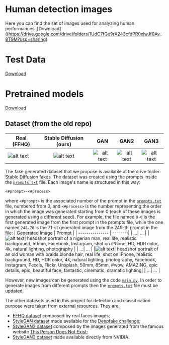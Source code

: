 # Human detection images
Here you can find the set of images used for analyzing human performances. [Download]((https://drive.google.com/drive/folders/1UdC7fGx9rX243cfdPR0xjwJf0Av_8T9M?usp=sharing)


# Test Data
[Download](https://drive.google.com/drive/folders/1A-JOqRficR9Jr9ySjT_M02xmvLuxT1Ym?usp=sharing)

# Pretrained models
[Download](https://drive.google.com/drive/folders/11v3K3GcJbNE-YV2u9OKXDIwwgBDVh4Gp?usp=sharing)


## Dataset (from the old repo)
| Real (FFHQ)   | Stable Diffusion (ours) | GAN    | GAN2   | GAN3  |
| ------------- |:-----------------------:|:------:|:------:|:-----:|
|![alt text](https://github.com/LucaCorvittoblob/main/readme_images/real.png)|![alt text](https://github.com/LucaCorvittoblob/main/readme_images/fake.png)| ![alt text](https://github.com/LucaCorvittoblob/main/readme_images/gan.png)| ![alt text](https://github.com/LucaCorvittoblob/main/readme_images/gan2.png)| ![alt text](https://github.com/LucaCorvittoblob/main/readme_images/gan3.png)|

The fake generated dataset that we propose is available at the drive folder: [Stable Diffusion fakes](https://drive.google.com/drive/folders/10-n9jY3USb5O_2bh4yUpo1IRPWxe1RIA). The dataset was created using the prompts inside the [`prompts.txt`](prompts.txt) file. Each image's name is structured in this way:
```
<#prompt>-<#process>
```
where `<#prompt>` is the associated number of the prompt in the [`prompts.txt`](prompts.txt) file, numbered from 0, and `<#process>` is the number representing the order in which the image was generated starting from 0 (each of these images is generated using a different seed). For example, the file named `0-0` is the first generated image from the first prompt in the prompts file, while the one named `248-70` is the 71-st generated image from the 249-th prompt in the file:
| Generated Image | Prompt |
| --------------- |:-------:|
| ...| ... |
|![alt text](https://github.com/LucaCorvittoblob/main/readme_images/4-54.png)| headshot portrait of a nigerian man, real life, realistic background, 50mm, Facebook, Instagram, shot on iPhone, HD, HDR color, 4k, natural lighting, photography |
| ...| ... |
|![alt text](https://github.com/LucaCorvittoblob/main/readme_images/248-70.png)| headshot portrait of an old woman with braids blonde hair, real life, shot on iPhone, realistic background, HD, HDR color, 4k, natural lighting, photography, Facebook, Instagram, Pexels, Flickr, Unsplash, 50mm, 85mm, #wow, AMAZING, epic details, epic, beautiful face, fantastic, cinematic, dramatic lighting|
| ...| ... |

However, new images can be generated using the code [`main.py`](main.py). In order to generate images from different prompts then the [`prompts.txt`](prompts.txt) file must be updated.

The other datasets used in this project for detection and classification purpose were taken from external resources. They are:
* [FFHQ dataset](https://www.kaggle.com/datasets/arnaud58/flickrfaceshq-dataset-ffhq) composed by real faces images;
* [StyleGAN dataset](https://iplab.dmi.unict.it/deepfakechallenge/training/1-STYLEGAN.zip) made available for the [Deepfake challenge](https://iplab.dmi.unict.it/deepfakechallenge/#[object%20Object]);
* [StyleGAN2 dataset](https://www.kaggle.com/datasets/bwandowando/all-these-people-dont-exist) composed by the images generated from the famous website [This Person Does Not Exist](https://thispersondoesnotexist.com/);
* [StyleGAN3 dataset](https://nvlabs-fi-cdn.nvidia.com/stylegan3/images/) made available directly from NVIDIA.


